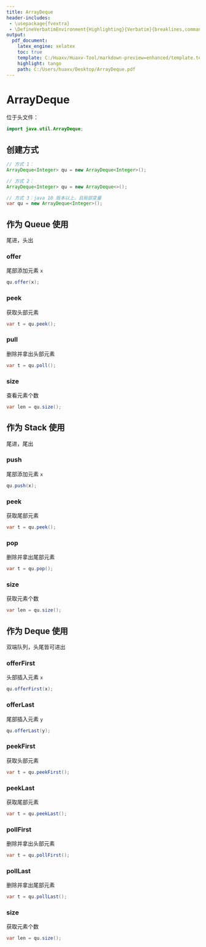 ```yaml
---
title: ArrayDeque
header-includes:
 - \usepackage{fvextra}
 - \DefineVerbatimEnvironment{Highlighting}{Verbatim}{breaklines,commandchars=\\\{\}}
output:
  pdf_document:
    latex_engine: xelatex
    toc: true
    template: C:/Huaxv/Huaxv-Tool/markdown-preview=enhanced/template.tex
    highlight: tango
    path: C:/Users/huaxv/Desktop/ArrayDeque.pdf
---
```


# ArrayDeque

位于头文件：

```java
import java.util.ArrayDeque;
```

## 创建方式

```java
// 方式 1：
ArrayDeque<Integer> qu = new ArrayDeque<Integer>();

// 方式 2：
ArrayDeque<Integer> qu = new ArrayDeque<>();

// 方式 3：java 10 版本以上，且局部变量
var qu = new ArrayDeque<Integer>();

```

## 作为 Queue 使用

尾进，头出

### offer

尾部添加元素 `x`

```java
qu.offer(x);
```

### peek

获取头部元素

```java
var t = qu.peek();
```

### pull

删除并拿出头部元素

```java
var t = qu.poll();
```

### size

查看元素个数

```java
var len = qu.size();
```

## 作为 Stack 使用

尾进，尾出

### push

尾部添加元素 `x`

```java
qu.push(x);
```

### peek

获取尾部元素

```java
var t = qu.peek();
```

### pop

删除并拿出尾部元素

```java
var t = qu.pop();
```

### size

获取元素个数

```java
var len = qu.size();
```

## 作为 Deque 使用

双端队列，头尾皆可进出

### offerFirst

头部插入元素 `x`

```java
qu.offerFirst(x);
```

### offerLast

尾部插入元素 `y`

```java
qu.offerLast(y);
```

### peekFirst

获取头部元素

```java
var t = qu.peekFirst();
```

### peekLast

获取尾部元素

```java
var t = qu.peekLast();
```

### pollFirst

删除并拿出头部元素

```java
var t = qu.pollFirst();
```

### pollLast

删除并拿出尾部元素

```java
var t = qu.pollLast();
```

### size

获取元素个数

```java
var len = qu.size();
```
